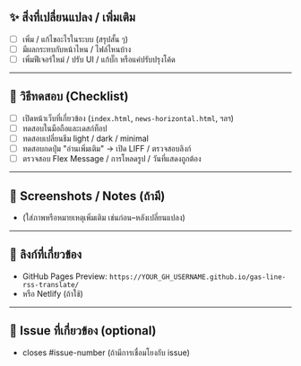 ## ✨ สิ่งที่เปลี่ยนแปลง / เพิ่มเติม

- [ ] เพิ่ม / แก้ไขอะไรในระบบ (สรุปสั้น ๆ)
- [ ] มีผลกระทบกับหน้าไหน / ไฟล์ไหนบ้าง
- [ ] เพิ่มฟีเจอร์ใหม่ / ปรับ UI / แก้บั๊ก หรือแค่ปรับปรุงโค้ด

---

## 🧪 วิธีทดสอบ (Checklist)

- [ ] เปิดหน้าเว็บที่เกี่ยวข้อง (`index.html`, `news-horizontal.html`, ฯลฯ)
- [ ] ทดสอบในมือถือและเดสก์ท็อป
- [ ] ทดสอบเปลี่ยนธีม light / dark / minimal
- [ ] ทดสอบกดปุ่ม "อ่านเพิ่มเติม" → เปิด LIFF / ตรวจสอบลิงก์
- [ ] ตรวจสอบ Flex Message / การโหลดรูป / วันที่แสดงถูกต้อง

---

## 📎 Screenshots / Notes (ถ้ามี)

- (ใส่ภาพหรือหมายเหตุเพิ่มเติม เช่นก่อน–หลังเปลี่ยนแปลง)

---

## 🔗 ลิงก์ที่เกี่ยวข้อง

- GitHub Pages Preview: `https://YOUR_GH_USERNAME.github.io/gas-line-rss-translate/`
- หรือ Netlify (ถ้าใช้)

---

## 🧩 Issue ที่เกี่ยวข้อง (optional)

- closes #issue-number (ถ้ามีการเชื่อมโยงกับ issue)
